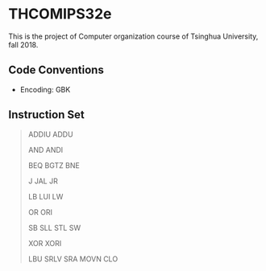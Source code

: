 # THCOMIPS32e

This is the project of Computer organization course of Tsinghua University, fall 2018.

## Code Conventions
- Encoding: GBK
  
## Instruction Set

> ADDIU ADDU
>
> AND ANDI
>
> BEQ BGTZ BNE
>
> J  JAL  JR
>
> LB LUI LW
>
> OR ORI 
>
> SB SLL STL SW
>
> XOR XORI
>
> LBU SRLV SRA MOVN CLO